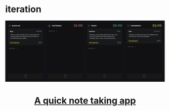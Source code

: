 # iteration

<a href="https://iteration.vercel.app/">
  
  <img alt="app" src="https://github.com/Ted2xmen/iteration/blob/main/Screenshot%202024-02-22%20at%2022.31.45.png">
  <h1 align="center">A quick note taking app</h1>
</a>

